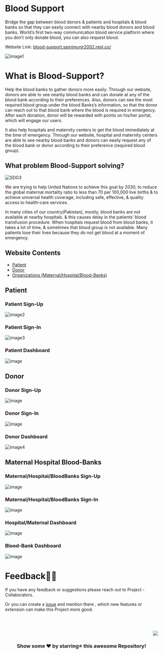 # Blood Support

Bridge the gap between blood donors & patients and hospitals & blood banks so that they can easily connect with nearby blood donors and blood banks. World’s first two-way communication blood service platform where you don’t only donate blood, you can also request blood.

Website Link: [blood-support.samimunir2002.repl.co/](blood-support.samimunir2002.repl.co/)

![image1](https://user-images.githubusercontent.com/52650290/161105072-15ee13f7-3fb6-4a45-a382-cc2e5aa3cd8e.png)

# What is Blood-Support?

Help the blood banks to gather donors more easily. Through our website, donors are able to see nearby blood banks and can donate at any of the blood bank according to their preferences. Also, donors can see the most required blood group under the blood Banks’s information, so that the donor can reach out to that blood bank where the blood is required in emergency. After each donation, donor will be rewarded with points on his/her portal, which will engage our users.

It also help hospitals and maternity centers to get the blood immediately at the time of emergency. Through our website, hospital and maternity centers are able to see nearby blood banks and donors can easily request any of the blood bank or donor according to their preference (required blood group).

## What problem Blood-Support solving?

![SDG3](https://user-images.githubusercontent.com/52650290/192115074-4b37f844-d487-49c7-9f92-4cb5553872b4.jpg)

We are trying to help United Nations to achieve this goal by 2030, to reduce the global maternal mortality ratio to less than 70 per 100,000 live births & to achieve universal health coverage, including safe, effective, & quality access to health-care services.

In many cities of our country(Pakistan), mostly, blood banks are not available at nearby hospitals. & this causes delay in the patients’ blood transfusion procedure. When hospitals request blood from blood banks, it takes a lot of time, & sometimes that blood group is not available. Many patients lose their lives because they do not get blood at a moment of emergency.



## Website Contents
- [Patient](#Patient)
- [Donor](#Donor)
- [Organizations (Maternal/Hospital/Blood-Banks)](#Maternal-Hospital-Blood-Banks)


## Patient

### Patient Sign-Up
![image2](https://user-images.githubusercontent.com/52650290/161106929-7c1daab5-ad5e-4319-ac08-ac3150c17e80.png)

### Patient Sign-In
![image3](https://user-images.githubusercontent.com/52650290/161107783-c9f6e942-6b61-4f6b-b63f-428bf2f1fd75.png)

### Patient Dashboard
![image](https://user-images.githubusercontent.com/52650290/161108677-3d27093c-f5a0-446d-9f54-d99084ee2b68.png)


## Donor

### Donor Sign-Up
![image](https://user-images.githubusercontent.com/52650290/161108904-7df85d52-2948-4da2-a849-9f9b1ccaa075.png)

### Donor Sign-In
![image](https://user-images.githubusercontent.com/52650290/161108849-097db77d-a614-4e1e-b4dc-a8ddd132c484.png)

### Donor Dashboard
![image4](https://user-images.githubusercontent.com/52650290/161109119-ce48882b-8684-43b6-ab58-36f5cd5dba4f.png)


## Maternal Hospital Blood-Banks

### Maternal/Hospital/BloodBanks Sign-Up
![image](https://user-images.githubusercontent.com/52650290/161109658-2df4d1e7-01f2-4bb7-b5de-1269f89d6218.png)

### Maternal/Hospital/BloodBanks Sign-In
![image](https://user-images.githubusercontent.com/52650290/161109549-d8cdde10-87f0-4ee9-92f3-b92eb26d0eeb.png)

### Hospital/Maternal Dashboard
![image](https://user-images.githubusercontent.com/52650290/161110012-ad65d617-8862-4aa1-b882-f86c50b3e4e9.png)

### Blood-Bank Dashboard
![image](https://user-images.githubusercontent.com/52650290/161110151-17cd75db-3e83-47c4-9f5b-8d2779cba740.png)

# Feedback✌🏼

If you have any feedback or suggestions please reach out to Project - Collaborators.  

Or you can create a  <a href="https://github.com/samipak458/Blood-Support/issues">issue</a> and mention there , which new features or extension can make this Project more good.

<!-- ------------------------------------------------------------------------------------------------------------------------------------------------------------------ -->

<br>
  
<br>

<p align="right"><a href="#top"><img src="https://img.shields.io/badge/-Back%20to%20Top-red?style=for-the-badge" /></a></p>

<div align="center">

### Show some ❤️ by starring⭐ this awesome Repository!

</div>
  
  
<div id="Bottom"></div>
